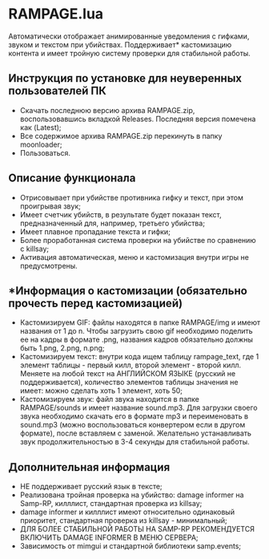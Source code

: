 # RAMPAGE.lua

Автоматически отображает анимированные уведомления с гифками, звуком и текстом при убийствах. Поддерживает* кастомизацию контента и имеет тройную систему проверки для стабильной работы.

## Инструкция по установке для неуверенных пользователей ПК
- Скачать последнюю версию архива RAMPAGE.zip, воспользовавшись вкладкой Releases. Последняя версия помечена как (Latest);
- Все содержимое архива RAMPAGE.zip перекинуть в папку moonloader;
- Пользоваться.

## Описание функционала
- Отрисовывает при убийстве противника гифку и текст, при этом проигрывая звук;
- Имеет счетчик убийств, в результате будет показан текст, предназначенный для, например, третьего убийства;
- Имеет плавное пропадание текста и гифки;
- Более проработанная система проверки на убийстве по сравнению с killsay;
- Активация автоматическая, меню и кастомизация внутри игры не предусмотрены.

## *Информация о кастомизации (обязательно прочесть перед кастомизацией)
- Кастомизируем GIF: файлы находятся в папке RAMPAGE/img и имеют названия от 1 до n. Чтобы загрузить свою gif необходимо поделить ее на кадры в формате .png, названия кадров обязательно должны быть 1.png, 2.png, n.png;
- Кастомизируем текст: внутри кода ищем таблицу rampage_text, где 1 элемент таблицы - первый килл, второй элемент - второй килл. Меняете на любой текст на АНГЛИЙСКОМ ЯЗЫКЕ (русский не поддерживается), количество элементов таблицы значения не имеет: можно сделать хоть 1 элемент, хоть 50;
- Кастомизируем звук: файл звука находится в папке RAMPAGE/sounds и имеет название sound.mp3. Для загрузки своего звука необходимо скачать его в формате mp3 и переименовать в sound.mp3 (можно воспользоваться конвертером если в другом формате), после вставляем с заменой. Желательно устанавливать звук продолжительностью в 3-4 секунды для стабильной работы.

## Дополнительная информация
- НЕ поддерживает русский язык в тексте;
- Реализована тройная проверка на убийство: damage informer на Samp-RP, килллист, стандартная проверка из killsay;
- damage informer и килллист имеют относительно одинаковый приоритет, стандартная проверка из killsay - минимальный;
- ДЛЯ БОЛЕЕ СТАБИЛЬНОЙ РАБОТЫ НА SAMP-RP РЕКОМЕНДУЕТСЯ ВКЛЮЧИТЬ DAMAGE INFORMER В МЕНЮ СЕРВЕРА;
- Зависимость от mimgui и стандартной библиотеки samp.events;
